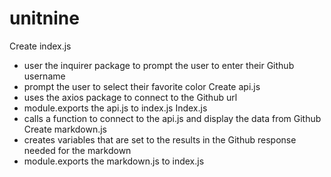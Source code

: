 # unitnine
Create index.js
  - user the inquirer package to prompt the user to enter their Github username
  - prompt the user to select their favorite color
Create api.js 
  - uses the axios package to connect to the Github url 
  - module.exports the api.js to index.js
Index.js
  - calls a function to connect to the api.js and display the data from Github
Create markdown.js
  - creates variables that are set to the results in the Github response needed for the markdown
  - module.exports the markdown.js to index.js
